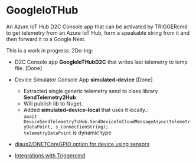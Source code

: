 # GoogleIoTHub
An Azure IoT Hub D2C Console app that can be activated by TRIGGERcmd to get telemetry from an Azure IoT Hub, form a speakable string from it  and then forward it to a Google Nest.

This is a work in progress. 2Do-ing:

- D2C Console app **GoogleIoTHubD2C** that writes last telemetry to temp file. [Done]
- Device Simulator Console App **simulated-device** [Done]
   - Extracted single generic telemetry send to class library **SendTelemetry2Hub**
   - Will publish lib to Nuget.
   - Added **simulated-device-local** that uses it locally.:  
    ```await DeviceSendTelemetryToHub.SendDeviceToCloudMessageAsync(telemetryDataPoint, s_connectionString);```  
    ```telemetryDataPoint``` is dynamic type

- [djaus2/DNETCoreGPIO option for device using sensors](https://github.com/djaus2/DNETCoreGPIO)
- [Integrations with Triggercmd](https://github.com/djaus2/TRIGGERcmdRPi)